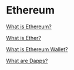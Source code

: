 # Ethereum

[What is Ethereum?](https://ethereum.org/en/what-is-ethereum/)

[What is Ether?](https://ethereum.org/en/eth/)

[What is Ethereum Wallet?](https://ethereum.org/en/wallets/)

[What are Dapps?](https://ethereum.org/en/dapps/)